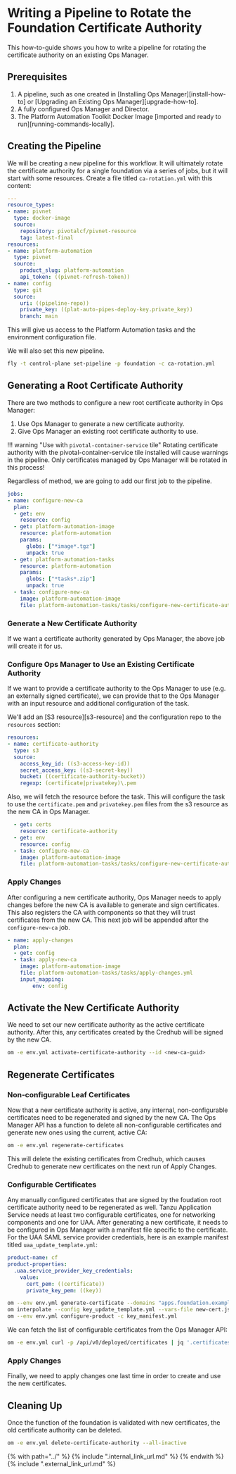# Writing a Pipeline to Rotate the Foundation Certificate Authority

This how-to-guide shows you how to write a pipeline for rotating the
certificate authority on an existing Ops Manager.

## Prerequisites
1. A pipeline, such as one created in [Installing Ops Manager][install-how-to] 
   or [Upgrading an Existing Ops Manager][upgrade-how-to].
1. A fully configured Ops Manager and Director.
1. The Platform Automation Toolkit Docker Image [imported and ready to run][running-commands-locally].

## Creating the Pipeline
We will be creating a new pipeline for this workflow. It will ultimately
rotate the certificate authority for a single foundation via a series of jobs,
but it will start with some resources. Create a file titled `ca-rotation.yml`
with this content:
```yaml
---
resource_types:
- name: pivnet
  type: docker-image
  source:
    repository: pivotalcf/pivnet-resource
    tag: latest-final
resources:
- name: platform-automation
  type: pivnet
  source:
    product_slug: platform-automation
    api_token: ((pivnet-refresh-token))
- name: config
  type: git
  source:
    uri: ((pipeline-repo))
    private_key: ((plat-auto-pipes-deploy-key.private_key))
    branch: main
```

This will give us access to the Platform Automation tasks and the environment
configuration file.

We will also set this new pipeline.
```bash
fly -t control-plane set-pipeline -p foundation -c ca-rotation.yml
```

## Generating a Root Certificate Authority
There are two methods to configure a new root certificate authority in Ops
Manager:

1. Use Ops Manager to generate a new certificate authority.
1. Give Ops Manager an existing root certificate authority to use.

!!! warning "Use with `pivotal-container-service` tile"
    Rotating certificate authority with the pivotal-container-service
    tile installed will cause warnings in the pipeline. Only certificates
    managed by Ops Manager will be rotated in this process!

Regardless of method, we are going to add our first job to the pipeline.
```yaml
jobs:
- name: configure-new-ca
  plan:
  - get: env
    resource: config
  - get: platform-automation-image
    resource: platform-automation
    params:
      globs: ["*image*.tgz"]
      unpack: true
  - get: platform-automation-tasks
    resource: platform-automation
    params:
      globs: ["*tasks*.zip"]
      unpack: true
  - task: configure-new-ca
    image: platform-automation-image
    file: platform-automation-tasks/tasks/configure-new-certificate-authority.yml
```

### Generate a New Certificate Authority
If we want a certificate authority generated by Ops Manager, the above job
will create it for us.

### Configure Ops Manager to Use an Existing Certificate Authority
If we want to provide a certificate authority to the Ops Manager to use (e.g.
an externally signed certificate), we can provide that to the Ops Manager
with an input resource and additional configuration of the task.

We'll add an [S3 resource][s3-resource] and the configuration repo
to the `resources` section:
```yaml hl_lines="2-8"
resources:
- name: certificate-authority
  type: s3
  source:
    access_key_id: ((s3-access-key-id))
    secret_access_key: ((s3-secret-key))
    bucket: ((certificate-authority-bucket))
    regexp: (certificate|privatekey)\.pem
```
Also, we will fetch the resource before the task. This will configure the task
to use the `certificate.pem` and `privatekey.pem` files from the s3 resource
as the new CA in Ops Manager.
```yaml hl_lines="1-2"
  - get: certs
    resource: certificate-authority
  - get: env
    resource: config
  - task: configure-new-ca
    image: platform-automation-image
    file: platform-automation-tasks/tasks/configure-new-certificate-authority.yml
```

### Apply Changes
After configuring a new certificate authority, Ops Manager needs to apply
changes before the new CA is available to generate and sign certificates. This
also registers the CA with components so that they will trust certificates
from the new CA. This next job will be appended after the `configure-new-ca`
job.
```yaml
- name: apply-changes
  plan:
  - get: config
  - task: apply-new-ca
    image: platform-automation-image
    file: platform-automation-tasks/tasks/apply-changes.yml
    input_mapping:
        env: config
```

## Activate the New Certificate Authority
We need to set our new certificate authority as the active certificate authority. After this, any certificates created by the Credhub will be signed by the new CA.
```bash
om -e env.yml activate-certificate-authority --id <new-ca-guid>
```

## Regenerate Certificates

### Non-configurable Leaf Certificates
Now that a new certificate authority is active, any internal, non-configurable certificates need to be regenerated and signed by the new CA. The Ops Manager API has a function to delete all non-configurable certificates and generate new ones using the current, active CA:
```bash
om -e env.yml regenerate-certificates
```
This will delete the existing certificates from Credhub, which causes Credhub to generate new certificates on the next run of Apply Changes.

### Configurable Certificates
Any manually configured certificates that are signed by the foudation root certificate authority need to be regenerated as well. Tanzu Application Service needs at least two configurable certificates, one for networking components and one for UAA.
After generating a new certificate, it needs to be configured in Ops Manager with a manifest file specific to the certificate. For the UAA SAML service provider credentials, here is an example manifest titled `uaa_update_template.yml`:
```yml
product-name: cf
product-properties:
  .uaa.service_provider_key_credentials:
    value:
      cert_pem: ((certificate))
      private_key_pem: ((key))
```
<!-- ```yml
product-name: cf
product-properties:
  .properties.networking_poe_ssl_certs[0].certificate:
    value:
      cert_pem: ((certificate))
      private_key_pem: ((key))
``` -->

```bash
om --env env.yml generate-certificate --domains "apps.foundation.example.com" > new-cert.json
om interpolate --config key_update_template.yml --vars-file new-cert.json > key_manifest.yml
om --env env.yml configure-product -c key_manifest.yml
```

We can fetch the list of configurable certificates from the Ops Manager API:
```bash
om -e env.yml curl -p /api/v0/deployed/certificates | jq '.certificates[] | select(.configurable==true)'
```

### Apply Changes
Finally, we need to apply changes one last time in order to create and use the new certificates.

## Cleaning Up
Once the function of the foundation is validated with new certificates, the old certificate authority can be deleted.
```bash
om -e env.yml delete-certificate-authority --all-inactive
```

{% with path="../" %}
    {% include ".internal_link_url.md" %}
{% endwith %}
{% include ".external_link_url.md" %}
